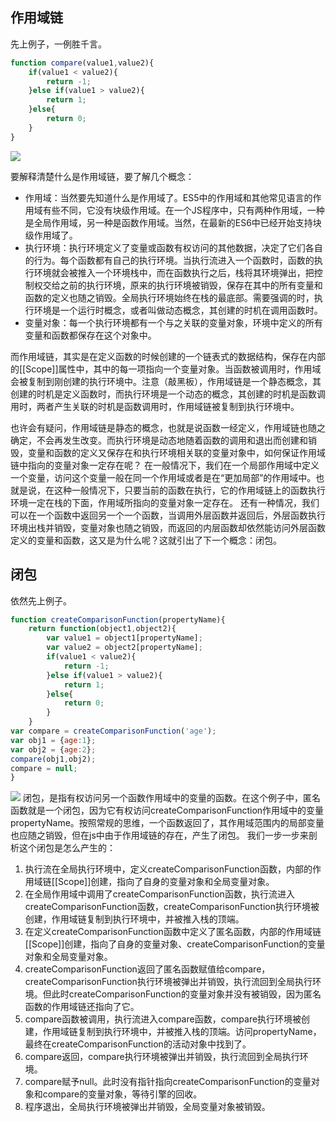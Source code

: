 ## 作用域链
先上例子，一例胜千言。
```javascript
function compare(value1,value2){
	if(value1 < value2){
		return -1;
	}else if(value1 > value2){
		return 1;
	}else{
		return 0;
	}
}
```
![](http://i4.buimg.com/567571/4d4571adc21ef13d.jpg)

要解释清楚什么是作用域链，要了解几个概念：
- 作用域：当然要先知道什么是作用域了。ES5中的作用域和其他常见语言的作用域有些不同，它没有块级作用域。在一个JS程序中，只有两种作用域，一种是全局作用域，另一种是函数作用域。当然，在最新的ES6中已经开始支持块级作用域了。
- 执行环境：执行环境定义了变量或函数有权访问的其他数据，决定了它们各自的行为。每个函数都有自己的执行环境。当执行流进入一个函数时，函数的执行环境就会被推入一个环境栈中，而在函数执行之后，栈将其环境弹出，把控制权交给之前的执行环境，原来的执行环境被销毁，保存在其中的所有变量和函数的定义也随之销毁。全局执行环境始终在栈的最底部。需要强调的时，执行环境是一个运行时概念，或者叫做动态概念，其创建的时机在调用函数时。
- 变量对象：每一个执行环境都有一个与之关联的变量对象，环境中定义的所有变量和函数都保存在这个对象中。

而作用域链，其实是在定义函数的时候创建的一个链表式的数据结构，保存在内部的[[Scope]]属性中，其中的每一项指向一个变量对象。当函数被调用时，作用域会被复制到刚创建的执行环境中。注意（敲黑板），作用域链是一个静态概念，其创建的时机是定义函数时，而执行环境是一个动态的概念，其创建的时机是函数调用时，两者产生关联的时机是函数调用时，作用域链被复制到执行环境中。

也许会有疑问，作用域链是静态的概念，也就是说函数一经定义，作用域链也随之确定，不会再发生改变。而执行环境是动态地随着函数的调用和退出而创建和销毁，变量和函数的定义又保存在和执行环境相关联的变量对象中，如何保证作用域链中指向的变量对象一定存在呢？
在一般情况下，我们在一个局部作用域中定义一个变量，访问这个变量一般在同一个作用域或者是在“更加局部”的作用域中。也就是说，在这种一般情况下，只要当前的函数在执行，它的作用域链上的函数执行环境一定在栈的下面，作用域所指向的变量对象一定存在。
还有一种情况，我们可以在一个函数中返回另一个一个函数，当调用外层函数并返回后，外层函数执行环境出栈并销毁，变量对象也随之销毁，而返回的内层函数却依然能访问外层函数定义的变量和函数，这又是为什么呢？这就引出了下一个概念：闭包。
## 闭包
依然先上例子。
```javascript
function createComparisonFunction(propertyName){
	return function(object1,object2){
		var value1 = object1[propertyName];
		var value2 = object2[propertyName];
		if(value1 < value2){
			return -1;
		}else if(value1 > value2){
			return 1;
		}else{
			return 0;
		}
	}
var compare = createComparisonFunction('age');
var obj1 = {age:1};
var obj2 = {age:2};
compare(obj1,obj2);
compare = null;
}
```
![](http://i4.buimg.com/567571/4a06a8f02b58258d.png)
闭包，是指有权访问另一个函数作用域中的变量的函数。在这个例子中，匿名函数就是一个闭包，因为它有权访问createComparisonFunction作用域中的变量propertyName。按照常规的思维，一个函数返回了，其作用域范围内的局部变量也应随之销毁，但在js中由于作用域链的存在，产生了闭包。
我们一步一步来剖析这个闭包是怎么产生的：
1. 执行流在全局执行环境中，定义createComparisonFunction函数，内部的作用域链[[Scope]]创建，指向了自身的变量对象和全局变量对象。
2. 在全局作用域中调用了createComparisonFunction函数，执行流进入createComparisonFunction函数，createComparisonFunction执行环境被创建，作用域链复制到执行环境中，并被推入栈的顶端。
3. 在定义createComparisonFunction函数中定义了匿名函数，内部的作用域链[[Scope]]创建，指向了自身的变量对象、createComparisonFunction的变量对象和全局变量对象。
3. createComparisonFunction返回了匿名函数赋值给compare，createComparisonFunction执行环境被弹出并销毁，执行流回到全局执行环境。但此时createComparisonFunction的变量对象并没有被销毁，因为匿名函数的作用域链还指向了它。
4. compare函数被调用，执行流进入compare函数，compare执行环境被创建，作用域链复制到执行环境中，并被推入栈的顶端。访问propertyName，最终在createComparisonFunction的活动对象中找到了。
5. compare返回，compare执行环境被弹出并销毁，执行流回到全局执行环境。
6. compare赋予null。此时没有指针指向createComparisonFunction的变量对象和compare的变量对象，等待引擎的回收。
7. 程序退出，全局执行环境被弹出并销毁，全局变量对象被销毁。